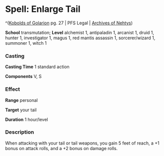 # Spell: Enlarge Tail

^([Kobolds of Golarion][ss-enlarge-tail] pg. 27 | PFS Legal | [Archives of Nehtys][sn-enlarge-tail])

**School** transmutation; **Level** alchemist 1, antipaladin 1, arcanist 1, druid 1, hunter 1, investigator 1, magus 1, red mantis assassin 1, sorcerer/wizard 1, summoner 1, witch 1

### Casting

**Casting Time** 1 standard action   

**Components** V, S 

### Effect

**Range** personal   

**Target** your tail  

**Duration** 1 hour/level 

### Description

When attacking with your tail or tail weapons, you gain 5 feet of reach, a +1 bonus on attack rolls, and a +2 bonus on damage rolls.

[ss-enlarge-tail]: http://paizo.com/products/btpy8yw0
[sn-enlarge-tail]: http://www.archivesofnethys.com/SpellDisplay.aspx?ItemName=Enlarge%20Tail